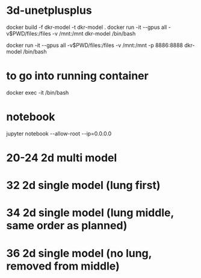 # 3d-unetplusplus

docker build -f dkr-model -t dkr-model .
docker run -it --gpus all -v\$PWD/files:/files -v /mnt:/mnt dkr-model /bin/bash

docker run -it --gpus all -v\$PWD/files:/files -v /mnt:/mnt -p 8886:8888 dkr-model /bin/bash

# to go into running container

docker exec -it <container name> /bin/bash

# notebook

jupyter notebook --allow-root --ip=0.0.0.0

# 20-24 2d multi model

# 32 2d single model (lung first)

# 34 2d single model (lung middle, same order as planned)

# 36 2d single model (no lung, removed from middle)

#
